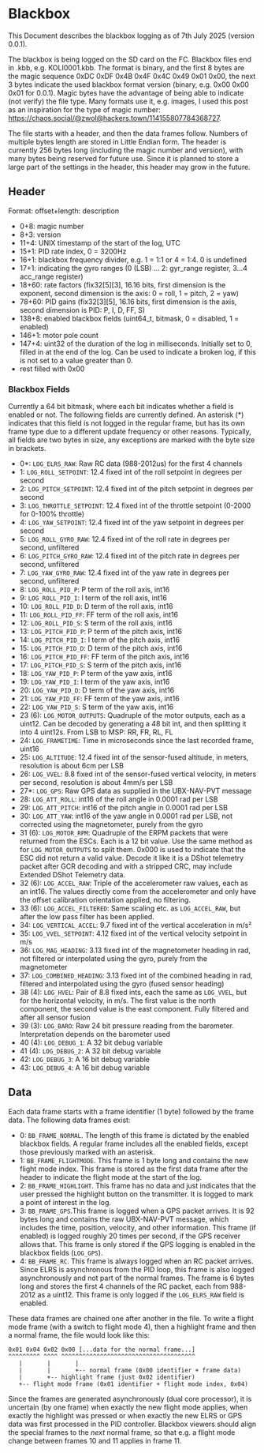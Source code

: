 # Blackbox

This Document describes the blackbox logging as of 7th July 2025 (version 0.0.1).

The blackbox is being logged on the SD card on the FC. Blackbox files end in .kbb, e.g. KOLI0001.kbb.
The format is binary, and the first 8 bytes are the magic sequence 0xDC 0xDF 0x4B 0x4F 0x4C 0x49 0x01 0x00, the next 3 bytes indicate the used blackbox format version (binary, e.g. 0x00 0x00 0x01 for 0.0.1).
Magic bytes have the advantage of being able to indicate (not verify) the file type. Many formats use it, e.g. images, I used this post as an inspiration for the type of magic number: https://chaos.social/@zwol@hackers.town/114155807784368727.

The file starts with a header, and then the data frames follow. Numbers of multiple bytes length are stored in Little Endian form. The header is currently 256 bytes long (including the magic number and version), with many bytes being reserved for future use. Since it is planned to store a large part of the settings in the header, this header may grow in the future.

## Header

Format: offset+length: description

-   0+8: magic number
-   8+3: version
-   11+4: UNIX timestamp of the start of the log, UTC
-   15+1: PID rate index, 0 = 3200Hz
-   16+1: blackbox frequency divider, e.g. 1 = 1:1 or 4 = 1:4. 0 is undefined
-   17+1: indicating the gyro ranges (0 (LSB) ... 2: gyr_range register, 3...4 acc_range register)
-   18+60: rate factors (fix32[5][3], 16.16 bits, first dimension is the exponent, second dimension is the axis: 0 = roll, 1 = pitch, 2 = yaw)
-   78+60: PID gains (fix32[3][5], 16.16 bits, first dimension is the axis, second dimension is PID: P, I, D, FF, S)
-   138+8: enabled blackbox fields (uint64_t, bitmask, 0 = disabled, 1 = enabled)
-   146+1: motor pole count
-   147+4: uint32 of the duration of the log in milliseconds. Initially set to 0, filled in at the end of the log. Can be used to indicate a broken log, if this is not set to a value greater than 0.
-   rest filled with 0x00

### Blackbox Fields

Currently a 64 bit bitmask, where each bit indicates whether a field is enabled or not. The following fields are currently defined. An asterisk (\*) indicates that this field is not logged in the regular frame, but has its own frame type due to a different update frequency or other reasons. Typically, all fields are two bytes in size, any exceptions are marked with the byte size in brackets.

-   0\*: `LOG_ELRS_RAW`: Raw RC data (988-2012us) for the first 4 channels
-   1: `LOG_ROLL_SETPOINT`: 12.4 fixed int of the roll setpoint in degrees per second
-   2: `LOG_PITCH_SETPOINT`: 12.4 fixed int of the pitch setpoint in degrees per second
-   3: `LOG_THROTTLE_SETPOINT`: 12.4 fixed int of the throttle setpoint (0-2000 for 0-100% throttle)
-   4: `LOG_YAW_SETPOINT`: 12.4 fixed int of the yaw setpoint in degrees per second
-   5: `LOG_ROLL_GYRO_RAW`: 12.4 fixed int of the roll rate in degrees per second, unfiltered
-   6: `LOG_PITCH_GYRO_RAW`: 12.4 fixed int of the pitch rate in degrees per second, unfiltered
-   7: `LOG_YAW_GYRO_RAW`: 12.4 fixed int of the yaw rate in degrees per second, unfiltered
-   8: `LOG_ROLL_PID_P`: P term of the roll axis, int16
-   9: `LOG_ROLL_PID_I`: I term of the roll axis, int16
-   10: `LOG_ROLL_PID_D`: D term of the roll axis, int16
-   11: `LOG_ROLL_PID_FF`: FF term of the roll axis, int16
-   12: `LOG_ROLL_PID_S`: S term of the roll axis, int16
-   13: `LOG_PITCH_PID_P`: P term of the pitch axis, int16
-   14: `LOG_PITCH_PID_I`: I term of the pitch axis, int16
-   15: `LOG_PITCH_PID_D`: D term of the pitch axis, int16
-   16: `LOG_PITCH_PID_FF`: FF term of the pitch axis, int16
-   17: `LOG_PITCH_PID_S`: S term of the pitch axis, int16
-   18: `LOG_YAW_PID_P`: P term of the yaw axis, int16
-   19: `LOG_YAW_PID_I`: I term of the yaw axis, int16
-   20: `LOG_YAW_PID_D`: D term of the yaw axis, int16
-   21: `LOG_YAW_PID_FF`: FF term of the yaw axis, int16
-   22: `LOG_YAW_PID_S`: S term of the yaw axis, int16
-   23 (6): `LOG_MOTOR_OUTPUTS`: Quadruple of the motor outputs, each as a uint12. Can be decoded by generating a 48 bit int, and then splitting it into 4 uint12s. From LSB to MSP: RR, FR, RL, FL
-   24: `LOG_FRAMETIME`: Time in microseconds since the last recorded frame, uint16
-   25: `LOG_ALTITUDE`: 12.4 fixed int of the sensor-fused altitude, in meters, resolution is about 6cm per LSB
-   26: `LOG_VVEL`: 8.8 fixed int of the sensor-fused vertical velocity, in meters per second, resolution is about 4mm/s per LSB
-   27\*: `LOG_GPS`: Raw GPS data as supplied in the UBX-NAV-PVT message
-   28: `LOG_ATT_ROLL`: int16 of the roll angle in 0.0001 rad per LSB
-   29: `LOG_ATT_PITCH`: int16 of the pitch angle in 0.0001 rad per LSB
-   30: `LOG_ATT_YAW`: int16 of the yaw angle in 0.0001 rad per LSB, not corrected using the magnetometer, purely from the gyro
-   31 (6): `LOG_MOTOR_RPM`: Quadruple of the ERPM packets that were returned from the ESCs. Each is a 12 bit value. Use the same method as for `LOG_MOTOR_OUTPUTS` to split them. 0x000 is used to indicate that the ESC did not return a valid value. Decode it like it is a DShot telemetry packet after GCR decoding and with a stripped CRC, may include Extended DShot Telemetry data.
-   32 (6): `LOG_ACCEL_RAW`: Triple of the accelerometer raw values, each as an int16. The values directly come from the accelerometer and only have the offset calibration orientation applied, no filtering.
-   33 (6): `LOG_ACCEL_FILTERED`: Same scaling etc. as `LOG_ACCEL_RAW`, but after the low pass filter has been applied.
-   34: `LOG_VERTICAL_ACCEL`: 9.7 fixed int of the vertical acceleration in m/s²
-   35: `LOG_VVEL_SETPOINT`: 4.12 fixed int of the vertical velocity setpoint in m/s
-   36: `LOG_MAG_HEADING`: 3.13 fixed int of the magnetometer heading in rad, not filtered or interpolated using the gyro, purely from the magnetometer
-   37: `LOG_COMBINED_HEADING`: 3.13 fixed int of the combined heading in rad, filtered and interpolated using the gyro (fused sensor heading)
-   38 (4): `LOG_HVEL`: Pair of 8.8 fixed ints, each the same as `LOG_VVEL`, but for the horizontal velocity, in m/s. The first value is the north component, the second value is the east component. Fully filtered and after all sensor fusion
-   39 (3): `LOG_BARO`: Raw 24 bit pressure reading from the barometer. Interpretation depends on the barometer used
-   40 (4): `LOG_DEBUG_1`: A 32 bit debug variable
-   41 (4): `LOG_DEBUG_2`: A 32 bit debug variable
-   42: `LOG_DEBUG_3`: A 16 bit debug variable
-   43: `LOG_DEBUG_4`: A 16 bit debug variable

## Data

Each data frame starts with a frame identifier (1 byte) followed by the frame data. The following data frames exist:

-   0: `BB_FRAME_NORMAL`. The length of this frame is dictated by the enabled blackbox fields. A regular frame includes all the enabled fields, except those previously marked with an asterisk.
-   1: `BB_FRAME_FLIGHTMODE`. This frame is 1 byte long and contains the new flight mode index. This frame is stored as the first data frame after the header to indicate the flight mode at the start of the log.
-   2: `BB_FRAME_HIGHLIGHT`. This frame has no data and just indicates that the user pressed the highlight button on the transmitter. It is logged to mark a point of interest in the log.
-   3: `BB_FRAME_GPS`.This frame is logged when a GPS packet arrives. It is 92 bytes long and contains the raw UBX-NAV-PVT message, which includes the time, position, velocity, and other information. This frame (if enabled) is logged roughly 20 times per second, if the GPS receiver allows that. This frame is only stored if the GPS logging is enabled in the blackbox fields (`LOG_GPS`).
-   4: `BB_FRAME_RC`. This frame is always logged when an RC packet arrives. Since ELRS is asynchronous from the PID loop, this frame is also logged asynchronously and not part of the normal frames. The frame is 6 bytes long and stores the first 4 channels of the RC packet, each from 988-2012 as a uint12. This frame is only logged if the `LOG_ELRS_RAW` field is enabled.

These data frames are chained one after another in the file. To write a flight mode frame (with a switch to flight mode 4), then a highlight frame and then a normal frame, the file would look like this:

```
0x01 0x04 0x02 0x00 [...data for the normal frame...]
^^^^^^^^^ ^^^^ ^^^^^^^^^^^^^^^^^^^^^^^^^^^^^^^^^^^^^^
   |       |       |
   |       |       +-- normal frame (0x00 identifier + frame data)
   |       +-- highlight frame (just 0x02 identifier)
   +-- flight mode frame (0x01 identifier + flight mode index, 0x04)
```

Since the frames are generated asynchronously (dual core processor), it is uncertain (by one frame) when exactly the new flight mode applies, when exactly the highlight was pressed or when exactly the new ELRS or GPS data was first processed in the PID controller. Blackbox viewers should align the special frames to the _next_ normal frame, so that e.g. a flight mode change between frames 10 and 11 applies in frame 11.

